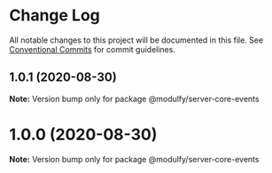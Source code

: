 # Change Log

All notable changes to this project will be documented in this file.
See [Conventional Commits](https://conventionalcommits.org) for commit guidelines.

## 1.0.1 (2020-08-30)

**Note:** Version bump only for package @modulfy/server-core-events





# 1.0.0 (2020-08-30)

**Note:** Version bump only for package @modulfy/server-core-events
